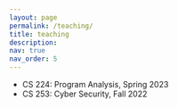 ```yaml
---
layout: page
permalink: /teaching/
title: teaching
description:
nav: true
nav_order: 5
---
```

<!-- 
For now, this page is assumed to be a static description of your courses. You can convert it to a collection similar to `_projects/` so that you can have a dedicated page for each course.

Organize your courses by years, topics, or universities, however you like! -->
* CS 224: Program Analysis, Spring 2023
* CS 253: Cyber Security, Fall 2022